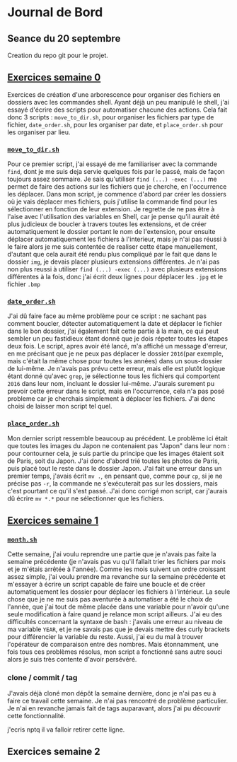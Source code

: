 # Journal de Bord

## Seance du 20 septembre

Creation du repo git pour le projet.

## [Exercices semaine 0](/semaine_0)

Exercices de création d'une arborescence pour organiser des fichiers en dossiers avec les commandes shell. Ayant déjà un peu manipulé le shell, j'ai essayé d'écrire des scripts pour automatiser chacune des actions. Cela fait donc 3 scripts : `move_to_dir.sh`, pour organiser les fichiers par type de fichier, `date_order.sh`, pour les organiser par date, et `place_order.sh` pour les organiser par lieu.

### [`move_to_dir.sh`](/semaine_0/scripts/move_to_dir.sh)

Pour ce premier script, j'ai essayé de me familiariser avec la commande `find`, dont je me suis deja servie quelques fois par le passé, mais de façon toujours assez sommaire. Je sais qu'utiliser `find (...) -exec (...)` me permet de faire des actions sur les fichiers que je cherche, en l'occurrence les déplacer.
Dans mon script, je commence d'abord par créer les dossiers où je vais déplacer mes fichiers, puis j'utilise la commande find pour les sélectionner en fonction de leur extension.
Je regrette de ne pas être à l'aise avec l'utilisation des variables en Shell, car je pense qu'il aurait été plus judicieux de boucler à travers toutes les extensions, et de créer automatiquement le dossier portant le nom de l'extension, pour ensuite déplacer automatiquement les fichiers à l'interieur, mais je n'ai pas réussi à le faire alors je me suis contentée de realiser cette étape manuellement, d'autant que cela aurait été rendu plus compliqué par le fait que dans le dossier `img`, je devais placer plusieurs extensions différentes. Je n'ai pas non plus reussi à utiliser `find (...) -exec (...)` avec plusieurs extensions différentes à la fois, donc j'ai écrit deux lignes pour déplacer les `.jpg` et le fichier `.bmp`

### [`date_order.sh`](/semaine_0/scripts/date_order.sh)

J'ai dû faire face au même problème pour ce script : ne sachant pas comment boucler, détecter automatiquement la date et déplacer le fichier dans le bon dossier, j'ai également fait cette partie à la main, ce qui peut sembler un peu fastidieux étant donné que je dois répeter toutes les étapes deux fois. 
Le script, apres avoir été lancé, m'a affiché un message d'erreur, en me précisant que je ne peux pas déplacer le dossier `2016`(par exemple, mais c'était la même chose pour toutes les années) dans un sous-dossier de lui-même. Je n'avais pas prévu cette erreur, mais elle est plutôt logique étant donné qu'avec `grep`, je sélectionne tous les fichiers qui comportent `2016` dans leur nom, incluant le dossier lui-même. J'aurais surement pu prevoir cette erreur dans le script, mais en l'occurrence, cela n'a pas posé probleme car je cherchais simplement à déplacer les fichiers. J'ai donc choisi de laisser mon script tel quel.

### [`place_order.sh`](/semaine_0/scripts/place_order.sh)

Mon dernier script ressemble beaucoup au précédent. Le problème ici était que toutes les images du Japon ne contenaient pas "Japon" dans leur nom : pour contourner cela, je suis partie du principe que les images étaient soit de Paris, soit du Japon. J'ai donc d'abord trié toutes les photos de Paris, puis placé tout le reste dans le dossier Japon. J'ai fait une erreur dans un premier temps, j'avais écrit `mv .`, en pensant que, comme pour `cp`, si je ne précise pas `-r`, la commande ne s'exécuterait pas sur les dossiers, mais c'est pourtant ce qu'il s'est passé. J'ai donc corrigé mon script, car j'aurais dû écrire `mv *.*` pour ne sélectionner que les fichiers. 

## [Exercices semaine 1](/semaine_1)

### [`month.sh`](/semaine_0/scripts/month.sh)

Cette semaine, j'ai voulu reprendre une partie que je n'avais pas faite la semaine précédente (je n'avais pas vu qu'il fallait trier les fichiers par mois et je m'étais arrêtée à l'année).
Comme les mois suivent un ordre croissant assez simple, j'ai voulu prendre ma revanche sur la semaine précédente et m'essayer à écrire un script capable de faire une boucle et de créer automatiquement les dossier pour déplacer les fichiers à l'intérieur. La seule chose que je ne me suis pas aventurée à automatiser a été le choix de l'année, que j'ai tout de même placée dans une variable pour n'avoir qu'une seule modification à faire quand je relance mon script ailleurs.
J'ai eu des difficultés concernant la syntaxe de bash : j'avais une erreur au niveau de ma variable `YEAR`, et je ne savais pas que je devais mettre des curly brackets pour différencier la variable du reste. Aussi, j'ai eu du mal à trouver l'opérateur de comparaison entre des nombres. Mais étonnamment, une fois tous ces problèmes résolus, mon script a fonctionné sans autre souci alors je suis très contente d'avoir persévéré.

### clone / commit / tag

J'avais déjà cloné mon dépôt la semaine dernière, donc je n'ai pas eu à faire ce travail cette semaine. Je n'ai pas rencontré de problème particulier. Je n'ai en revanche jamais fait de tags auparavant, alors j'ai pu découvrir cette fonctionnalité.


j'ecris nptq il va falloir retirer cette ligne.

## Exercices semaine 2
